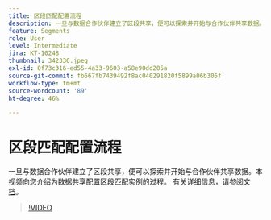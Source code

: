 ```yaml
---
title: 区段匹配配置流程
description: 一旦与数据合作伙伴建立了区段共享，便可以探索并开始与合作伙伴共享数据。此视频将指导您完成……的过程（请用60到160个字符描述）
feature: Segments
role: User
level: Intermediate
jira: KT-10248
thumbnail: 342336.jpeg
exl-id: 0f73c316-ed55-4a33-9603-a58e90dd205a
source-git-commit: fb667fb7439492f8ac040291820f5899a06b305f
workflow-type: tm+mt
source-wordcount: '89'
ht-degree: 46%

---
```


# 区段匹配配置流程

一旦与数据合作伙伴建立了区段共享，便可以探索并开始与合作伙伴共享数据。本视频向您介绍为数据共享配置区段匹配实例的过程。 有关详细信息，请参阅[文档](https://experienceleague.adobe.com/docs/experience-platform/segmentation/ui/segment-match/overview.html?lang=zh-Hans)。

>[!VIDEO](https://video.tv.adobe.com/v/342336/?learn=on&enablevpops)
